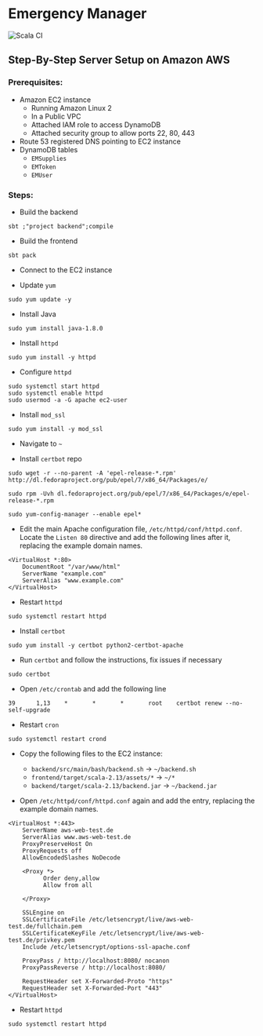 # Emergency Manager

![Scala CI](https://github.com/markusa380/emergency-manager/workflows/Scala%20CI/badge.svg?branch=master)


## Step-By-Step Server Setup on Amazon AWS

### Prerequisites:
* Amazon EC2 instance
    * Running Amazon Linux 2
    * In a Public VPC
    * Attached IAM role to access DynamoDB
    * Attached security group to allow ports 22, 80, 443
* Route 53 registered DNS pointing to EC2 instance
* DynamoDB tables
    * `EMSupplies`
    * `EMToken`
    * `EMUser`

### Steps:

* Build the backend

```
sbt ;"project backend";compile
```

* Build the frontend

```
sbt pack
```

* Connect to the EC2 instance

* Update `yum`
```
sudo yum update -y
```

* Install Java

```
sudo yum install java-1.8.0
```

* Install `httpd`
```
sudo yum install -y httpd
```

* Configure `httpd`
```
sudo systemctl start httpd
sudo systemctl enable httpd
sudo usermod -a -G apache ec2-user
```

* Install `mod_ssl`
```
sudo yum install -y mod_ssl
```

* Navigate to `~`

* Install `certbot` repo

```
sudo wget -r --no-parent -A 'epel-release-*.rpm' http://dl.fedoraproject.org/pub/epel/7/x86_64/Packages/e/

sudo rpm -Uvh dl.fedoraproject.org/pub/epel/7/x86_64/Packages/e/epel-release-*.rpm

sudo yum-config-manager --enable epel*
```

* Edit the main Apache configuration file, `/etc/httpd/conf/httpd.conf`. Locate the `Listen 80` directive and add the following lines after it, replacing the example domain names.

```
<VirtualHost *:80>
    DocumentRoot "/var/www/html"
    ServerName "example.com"
    ServerAlias "www.example.com"
</VirtualHost>
```

* Restart `httpd`
```
sudo systemctl restart httpd
```

* Install `certbot`
```
sudo yum install -y certbot python2-certbot-apache
```

* Run `certbot` and follow the instructions, fix issues if necessary
```
sudo certbot
```

* Open `/etc/crontab` and add the following line

```
39      1,13    *       *       *       root    certbot renew --no-self-upgrade
```

* Restart `cron`

```
sudo systemctl restart crond
```

* Copy the following files to the EC2 instance:

    * `backend/src/main/bash/backend.sh` &rarr; `~/backend.sh`
    * `frontend/target/scala-2.13/assets/*` &rarr; `~/*`
    * `backend/target/scala-2.13/backend.jar` &rarr; `~/backend.jar`

* Open `/etc/httpd/conf/httpd.conf` again and add the entry, replacing the example domain names.

```
<VirtualHost *:443>
    ServerName aws-web-test.de
    ServerAlias www.aws-web-test.de
    ProxyPreserveHost On
    ProxyRequests off
    AllowEncodedSlashes NoDecode

    <Proxy *>
          Order deny,allow
          Allow from all

    </Proxy>

    SSLEngine on
    SSLCertificateFile /etc/letsencrypt/live/aws-web-test.de/fullchain.pem
    SSLCertificateKeyFile /etc/letsencrypt/live/aws-web-test.de/privkey.pem
    Include /etc/letsencrypt/options-ssl-apache.conf

    ProxyPass / http://localhost:8080/ nocanon
    ProxyPassReverse / http://localhost:8080/

    RequestHeader set X-Forwarded-Proto "https"
    RequestHeader set X-Forwarded-Port "443"
</VirtualHost>
```

* Restart `httpd`
```
sudo systemctl restart httpd
```

